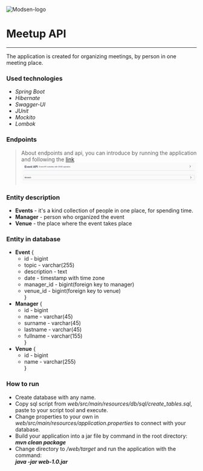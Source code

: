 ![Modsen-logo](https://www.modsen-software.com/images/custom-head/custom-head-home.png)

# Meetup API

---

The application is created for organizing meetings, by person in one meeting place.

### Used technologies
* *Spring Boot*
* *Hibernate*
* *Swagger-UI*
* *JUnit*
* *Mockito*
* *Lombok*

### Endpoints
> About endpoints and api, you can introduce by running the application and following the [link](http://localhost:8080/swagger-ui/ )
> ![Swagger-UI](https://github.com/IDM-MDI/MeetupAPI/blob/master/media/swagger-ui.png)

### Entity description
* **Events** - it's a kind collection of people in one place, for spending time.
* **Manager** - person who organized the event
* **Venue** - the place where the event takes place

### Entity in database
* **Event** {
  * id - bigint
  * topic - varchar(255)
  * description - text
  * date - timestamp with time zone
  * manager_id - bigint(foreign key to manager)
  * venue_id - bigint(foreign key to venue) <br/>
}
* **Manager** {
  * id - bigint
  * name - varchar(45)
  * surname - varchar(45)
  * lastname - varchar(45)
  * fullname - varchar(155) <br/>
  }
* **Venue** {
  * id - bigint
  * name - varchar(255) <br/>
  }

### How to run
* Create database with any name.
* Copy sql script from *web/src/main/resources/db/sql/create_tables.sql*, paste to your script tool and execute.
* Change properties to your own in *web/src/main/resources/application.properties* to connect with your database.
* Build your application into a jar file by command in the root directory: </br>
  ***mvn clean package***
* Change directory to */web/target* and run the application with the command: </br>
  ***java -jar web-1.0.jar***
